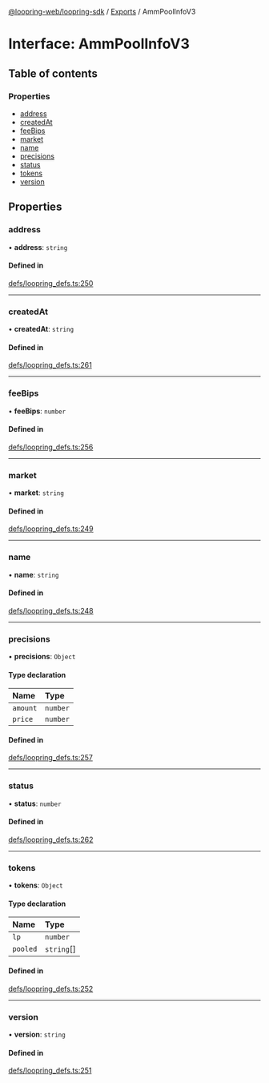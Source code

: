 [@loopring-web/loopring-sdk](../README.md) / [Exports](../modules.md) / AmmPoolInfoV3

# Interface: AmmPoolInfoV3

## Table of contents

### Properties

- [address](AmmPoolInfoV3.md#address)
- [createdAt](AmmPoolInfoV3.md#createdat)
- [feeBips](AmmPoolInfoV3.md#feebips)
- [market](AmmPoolInfoV3.md#market)
- [name](AmmPoolInfoV3.md#name)
- [precisions](AmmPoolInfoV3.md#precisions)
- [status](AmmPoolInfoV3.md#status)
- [tokens](AmmPoolInfoV3.md#tokens)
- [version](AmmPoolInfoV3.md#version)

## Properties

### address

• **address**: `string`

#### Defined in

[defs/loopring_defs.ts:250](https://github.com/Loopring/loopring_sdk/blob/cd42b57/src/defs/loopring_defs.ts#L250)

___

### createdAt

• **createdAt**: `string`

#### Defined in

[defs/loopring_defs.ts:261](https://github.com/Loopring/loopring_sdk/blob/cd42b57/src/defs/loopring_defs.ts#L261)

___

### feeBips

• **feeBips**: `number`

#### Defined in

[defs/loopring_defs.ts:256](https://github.com/Loopring/loopring_sdk/blob/cd42b57/src/defs/loopring_defs.ts#L256)

___

### market

• **market**: `string`

#### Defined in

[defs/loopring_defs.ts:249](https://github.com/Loopring/loopring_sdk/blob/cd42b57/src/defs/loopring_defs.ts#L249)

___

### name

• **name**: `string`

#### Defined in

[defs/loopring_defs.ts:248](https://github.com/Loopring/loopring_sdk/blob/cd42b57/src/defs/loopring_defs.ts#L248)

___

### precisions

• **precisions**: `Object`

#### Type declaration

| Name | Type |
| :------ | :------ |
| `amount` | `number` |
| `price` | `number` |

#### Defined in

[defs/loopring_defs.ts:257](https://github.com/Loopring/loopring_sdk/blob/cd42b57/src/defs/loopring_defs.ts#L257)

___

### status

• **status**: `number`

#### Defined in

[defs/loopring_defs.ts:262](https://github.com/Loopring/loopring_sdk/blob/cd42b57/src/defs/loopring_defs.ts#L262)

___

### tokens

• **tokens**: `Object`

#### Type declaration

| Name | Type |
| :------ | :------ |
| `lp` | `number` |
| `pooled` | `string`[] |

#### Defined in

[defs/loopring_defs.ts:252](https://github.com/Loopring/loopring_sdk/blob/cd42b57/src/defs/loopring_defs.ts#L252)

___

### version

• **version**: `string`

#### Defined in

[defs/loopring_defs.ts:251](https://github.com/Loopring/loopring_sdk/blob/cd42b57/src/defs/loopring_defs.ts#L251)
